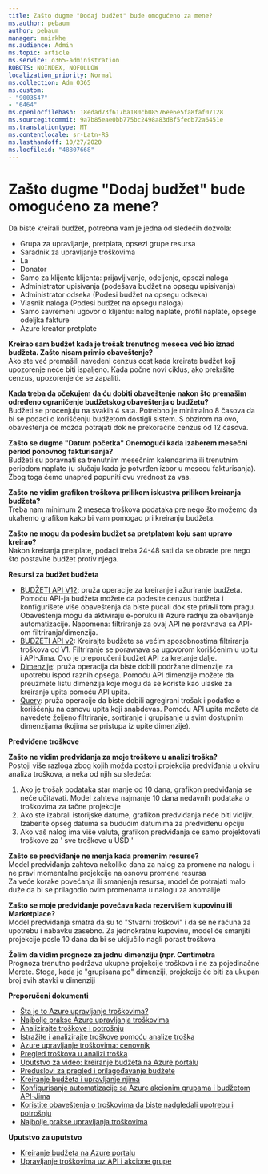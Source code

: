 ```yaml
---
title: Zašto dugme "Dodaj budžet" bude omogućeno za mene?
ms.author: pebaum
author: pebaum
manager: mnirkhe
ms.audience: Admin
ms.topic: article
ms.service: o365-administration
ROBOTS: NOINDEX, NOFOLLOW
localization_priority: Normal
ms.collection: Adm_O365
ms.custom:
- "9003547"
- "6464"
ms.openlocfilehash: 18edad73f617ba180cb08576ee6e5fa8faf07128
ms.sourcegitcommit: 9a7b85eae0bb775bc2498a83d8f5fedb72a6451e
ms.translationtype: MT
ms.contentlocale: sr-Latn-RS
ms.lasthandoff: 10/27/2020
ms.locfileid: "48807668"
---
```

# <a name="why-is-the-add-budget-button-disabled-for-me"></a>Zašto dugme "Dodaj budžet" bude omogućeno za mene?

Da biste kreirali budžet, potrebna vam je jedna od sledećih dozvola:

- Grupa za upravljanje, pretplata, opsezi grupe resursa
- Saradnik za upravljanje troškovima
- La
- Donator
- Samo za klijente klijenta: prijavljivanje, odeljenje, opsezi naloga
- Administrator upisivanja (podešava budžet na opsegu upisivanja)
- Administrator odseka (Podesi budžet na opsegu odseka)
- Vlasnik naloga (Podesi budžet na opsegu naloga)
- Samo savremeni ugovor o klijentu: nalog naplate, profil naplate, opsege odeljka fakture
- Azure kreator pretplate

**Kreirao sam budžet kada je trošak trenutnog meseca već bio iznad budžeta. Zašto nisam primio obaveštenje?**  
Ako ste već premašili navedeni cenzus cost kada kreirate budžet koji upozorenje neće biti ispaljeno. Kada počne novi ciklus, ako prekršite cenzus, upozorenje će se zapaliti.

**Kada treba da očekujem da ću dobiti obaveštenje nakon što premašim određeno ograničenje budžetskog obaveštenja o budžetu?**  
Budžeti se procenjuju na svakih 4 sata. Potrebno je minimalno 8 časova da bi se podaci o korišćenju budžetom dostigli sistem. S obzirom na ovo, obaveštenja će možda potrajati dok ne prekoračite cenzus od 12 časova.

**Zašto se dugme "Datum početka" Onemogući kada izaberem mesečni period ponovnog fakturisanja?**  
Budžeti su poravnati sa trenutnim mesečnim kalendarima ili trenutnim periodom naplate (u slučaju kada je potvrđen izbor u mesecu fakturisanja). Zbog toga ćemo unapred popuniti ovu vrednost za vas.

**Zašto ne vidim grafikon troškova prilikom iskustva prilikom kreiranja budžeta?**  
Treba nam minimum 2 meseca troškova podataka pre nego što možemo da ukaћemo grafikon kako bi vam pomogao pri kreiranju budžeta.

**Zašto ne mogu da podesim budžet sa pretplatom koju sam upravo kreirao?**  
Nakon kreiranja pretplate, podaci treba 24-48 sati da se obrade pre nego što postavite budžet protiv njega.

**Resursi za budžet budžeta**

- [BUDŽETI API V12](https://docs.microsoft.com/rest/api/consumption/budgets?WT.mc_id=Portal-Microsoft_Azure_Support): pruža operacije za kreiranje i ažuriranje budžeta. Pomoću API-ja budžeta možete da podesite cenzus budžeta i konfigurišete više obaveštenja da biste pucali dok ste priљli tom pragu. Obaveštenja mogu da aktiviraju e-poruku ili Azure radnju za obavljanje automatizacije. Napomena: filtriranje za ovaj API ne poravnava sa API-om filtriranja/dimenzija.
- [BUDŽETI API v2](https://github.com/Azure/azure-rest-api-specs/blob/master/specification/cost-management/resource-manager/Microsoft.CostManagement/preview/2019-04-01-preview/examples/CreateOrUpdateBudget.json): Kreirajte budžete sa većim sposobnostima filtriranja troškova od V1. Filtriranje se poravnava sa ugovorom korišćenim u upitu i API-Jima. Ovo je preporučeni budžet API za kretanje dalje.
- [Dimenzije](https://docs.microsoft.com/rest/api/cost-management/dimensions?WT.mc_id=Portal-Microsoft_Azure_Support): pruža operacija da biste dobili podržane dimenzije za upotrebu ispod raznih opsega. Pomoću API dimenzije možete da preuzmete listu dimenzija koje mogu da se koriste kao ulaske za kreiranje upita pomoću API upita.
- [Query](https://docs.microsoft.com/rest/api/cost-management/query?WT.mc_id=Portal-Microsoft_Azure_Support): pruža operacije da biste dobili agregirani trošak i podatke o korišćenju na osnovu upita koji snabdevas. Pomoću API upita možete da navedete željeno filtriranje, sortiranje i grupisanje u svim dostupnim dimenzijama (kojima se pristupa iz upite dimenzije).

**Predviđene troškove**

**Zašto ne vidim predviđanja za moje troškove u analizi troška?**  
Postoji više razloga zbog kojih možda postoji projekcija predviđanja u okviru analiza troškova, a neka od njih su sledeća:

1. Ako je trošak podataka star manje od 10 dana, grafikon predviđanja se neće učitavati. Model zahteva najmanje 10 dana nedavnih podataka o troškovima za tačne projekcije
2. Ako ste izabrali istorijske datume, grafikon predviđanja neće biti vidljiv. Izaberite opseg datuma sa budućim datumima za predviđenu opciju
3. Ako vaš nalog ima više valuta, grafikon predviđanja će samo projektovati troškove za ' sve troškove u USD '

**Zašto se predviđanje ne menja kada promenim resurse?**  
Model predviđanja zahteva nekoliko dana za nalog za promene na nalogu i ne pravi momentalne projekcije na osnovu promene resursa  
Za veće korake povećanja ili smanjenja resursa, model će potrajati malo duže da bi se prilagodio ovim promenama u nalogu za anomalije

**Zašto se moje predviđanje povećava kada rezervišem kupovinu ili Marketplace?**  
Model predviđanja smatra da su to "Stvarni troškovi" i da se ne računa za upotrebu i nabavku zasebno. Za jednokratnu kupovinu, model će smanjiti projekcije posle 10 dana da bi se uključilo nagli porast troškova

**Želim da vidim prognoze za jednu dimenziju (npr. Centimetra**  
Prognoza trenutno podržava ukupne projekcije troškova i ne za pojedinačne Merete. Stoga, kada je "grupisana po" dimenziji, projekcije će biti za ukupan broj svih stavki u dimenziji

**Preporučeni dokumenti**

- [Šta je to Azure upravljanje troškovima?](https://docs.microsoft.com/azure/cost-management/overview-cost-mgt?WT.mc_id=Portal-Microsoft_Azure_Support)
- [Najbolje prakse Azure upravljanja troškovima](https://docs.microsoft.com/azure/cost-management/cost-mgt-best-practices?WT.mc_id=Portal-Microsoft_Azure_Support)
- [Analizirajte troškove i potrošnju](https://docs.microsoft.com/azure/cost-management/quick-acm-cost-analysis?WT.mc_id=Portal-Microsoft_Azure_Support)
- [Istražite i analizirajte troškove pomoću analize troška](https://docs.microsoft.com/azure/cost-management/quick-acm-cost-analysis?WT.mc_id=Portal-Microsoft_Azure_Support)
- [Azure upravljanje troškovima: cenovnik](https://azure.microsoft.com/services/cost-management/#pricing)
- [Pregled troškova u analizi troška](https://docs.microsoft.com/azure/cost-management-billing/costs/quick-acm-cost-analysis?WT.mc_id=Portal-Microsoft_Azure_Support#review-costs-in-cost-analysis)
- [Uputstvo za video: kreiranje budžeta na Azure portalu](https://www.youtube.com/watch?v=ExIVG_Gr45A&t=4s)
- [Preduslovi za pregled i prilagođavanje budžete](https://docs.microsoft.com/azure/cost-management-billing/costs/tutorial-acm-create-budgets?WT.mc_id=Portal-Microsoft_Azure_Support#prerequisites)
- [Kreiranje budžeta i upravljanje njima](https://docs.microsoft.com/azure/cost-management-billing/costs/tutorial-acm-create-budgets?WT.mc_id=Portal-Microsoft_Azure_Support#create-a-budget-in-the-azure-portal)
- [Konfigurisanje automatizacije sa Azure akcionim grupama i budžetom API-Jima](https://docs.microsoft.com/azure/cost-management/tutorial-acm-create-budgets?WT.mc_id=Portal-Microsoft_Azure_Support#trigger-an-action-group)
- [Koristite obaveštenja o troškovima da biste nadgledali upotrebu i potrošnju](https://docs.microsoft.com/azure/cost-management/cost-mgt-alerts-monitor-usage-spending?WT.mc_id=Portal-Microsoft_Azure_Support)
- [Najbolje prakse upravljanja troškovima](https://docs.microsoft.com/azure/cost-management/cost-mgt-best-practices?WT.mc_id=Portal-Microsoft_Azure_Support)  

**Uputstvo za uputstvo**

- [Kreiranje budžeta na Azure portalu](https://go.microsoft.com/fwlink/?linkid=2146761)
- [Upravljanje troškovima uz API i akcione grupe](https://go.microsoft.com/fwlink/?linkid=2147038)